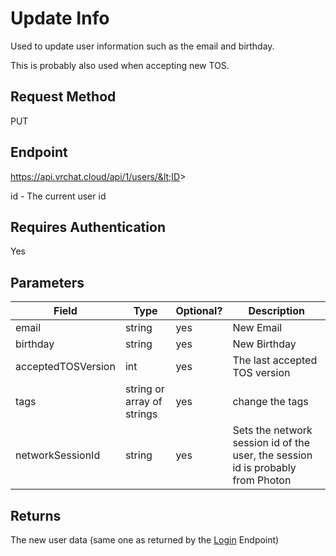 # Update Info

Used to update user information such as the email and birthday.

This is probably also used when accepting new TOS.

## Request Method 
PUT

## Endpoint
https://api.vrchat.cloud/api/1/users/&lt;ID&gt;

id - The current user id

## Requires Authentication
Yes

## Parameters

Field | Type | Optional? | Description
------|------|-----------|------------
email | string | yes | New Email
birthday | string | yes | New Birthday
acceptedTOSVersion | int |  yes | The last accepted TOS version
tags | string or array of strings | yes | change the tags
networkSessionId | string | yes |  Sets the network session id of the user, the session id is probably from Photon

## Returns

The new user data (same one as returned by the [Login](UserAPI/Login.md) Endpoint)
